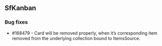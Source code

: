 ## SfKanban

### Bug fixes

* \#168479 - Card will be removed properly, when it’s corresponding item removed from the underlying collection bound to ItemsSource.

